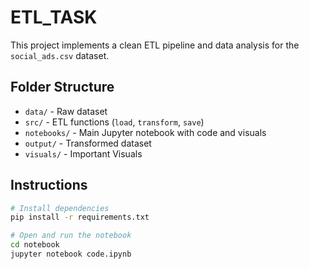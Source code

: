 # ETL_TASK

This project implements a clean ETL pipeline and data analysis for the `social_ads.csv` dataset.

## Folder Structure
- `data/` - Raw dataset
- `src/` - ETL functions (`load`, `transform`, `save`)
- `notebooks/` - Main Jupyter notebook with code and visuals
- `output/` - Transformed dataset
- `visuals/` - Important Visuals

## Instructions
```bash
# Install dependencies
pip install -r requirements.txt

# Open and run the notebook
cd notebook
jupyter notebook code.ipynb